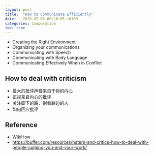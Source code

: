 ```yaml
---
layout: post
title:  "How to Communicate Efficiently"
date:   2020-07-02 00:10:05 +0100
categories: Cooperation
toc: true
---
```


* Creating the Right Environment
* Organizing your communications
* Communicating with Speech
* Communicating with Body Language
* Communicating Effectively When in Conflict

## How to deal with criticism

* 最大的批评声音来自于你的内心
* 正视来自内心的批评
* 关注脚下的路，别看路边的人
* 如何回应批评

## Reference

* [WikiHow](https://www.wikihow.com/Communicate-Effectively)
* <https://buffer.com/resources/haters-and-critics-how-to-deal-with-people-judging-you-and-your-work/>
